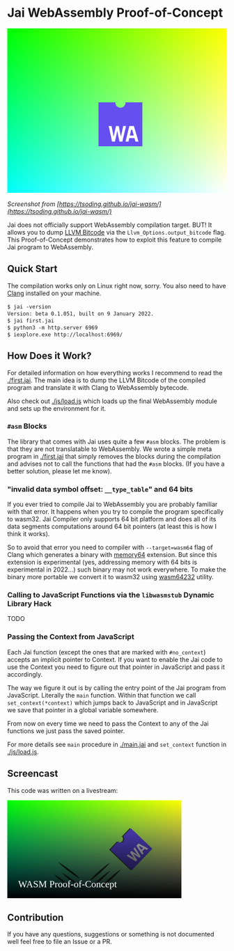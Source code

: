 # Jai WebAssembly Proof-of-Concept

[![thumbnail](./img/thumbnail.png)](https://tsoding.github.io/jai-wasm/)

*Screenshot from [https://tsoding.github.io/jai-wasm/](https://tsoding.github.io/jai-wasm/)*

Jai does not officially support WebAssembly compilation target. BUT! It allows you to dump [LLVM Bitcode](https://llvm.org/docs/BitCodeFormat.html) via the `Llvm_Options.output_bitcode` flag. This Proof-of-Concept demonstrates how to exploit this feature to compile Jai program to WebAssembly.

## Quick Start

The compilation works only on Linux right now, sorry. You also need to have [Clang](https://clang.llvm.org/) installed on your machine.

```console
$ jai -version
Version: beta 0.1.051, built on 9 January 2022.
$ jai first.jai
$ python3 -m http.server 6969
$ iexplore.exe http://localhost:6969/
```

## How Does it Work?

For detailed information on how everything works I recommend to read the [./first.jai](./first.jai). The main idea is to dump the LLVM Bitcode of the compiled program and translate it with Clang to WebAssembly bytecode.

Also check out [./js/load.js](./js/load.js) which loads up the final WebAssembly module and sets up the environment for it.

### `#asm` Blocks

The library that comes with Jai uses quite a few `#asm` blocks. The problem is that they are not translatable to WebAssembly. We wrote a simple meta program in [./first.jai](./first.jai) that simply removes the blocks during the compilation and advises not to call the functions that had the `#asm` blocks. (If you have a better solution, please let me know).

### "invalid data symbol offset: `__type_table`" and 64 bits

If you ever tried to compile Jai to WebAssembly you are probably familiar with that error. It happens when you try to compile the program specifically to wasm32. Jai Compiler only supports 64 bit platform and does all of its data segments computations around 64 bit pointers (at least this is how I think it works).

So to avoid that error you need to compiler with `--target=wasm64` flag of Clang which generates a binary with [memory64](https://github.com/WebAssembly/memory64) extension. But since this extension is experimental (yes, addressing memory with 64 bits is experimental in 2022...) such binary may not work everywhere. To make the binary more portable we convert it to wasm32 using [wasm64232](https://github.com/tsoding/wabt-wasm64232) utility.

### Calling to JavaScript Functions via the `libwasmstub` Dynamic Library Hack

TODO

### Passing the Context from JavaScript

Each Jai function (except the ones that are marked with `#no_context`) accepts an implicit pointer to Context. If you want to enable the Jai code to use the Context you need to figure out that pointer in JavaScript and pass it accordingly.

The way we figure it out is by calling the entry point of the Jai program from JavaScript. Literally the `main` function. Within that function we call `set_context(*context)` which jumps back to JavaScript and in JavaScript we save that pointer in a global variable somewhere.

From now on every time we need to pass the Context to any of the Jai functions we just pass the saved pointer.

For more details see `main` procedure in [./main.jai](./main.jai) and `set_context` function in [./js/load.js](./js/load.js).

## Screencast

This code was written on a livestream:

[![thumbnail](./thumbnails/thumbnail.png)](https://www.youtube.com/watch?v=8_5L8yVHcII)

## Contribution

If you have any questions, suggestions or something is not documented well feel free to file an Issue or a PR.
